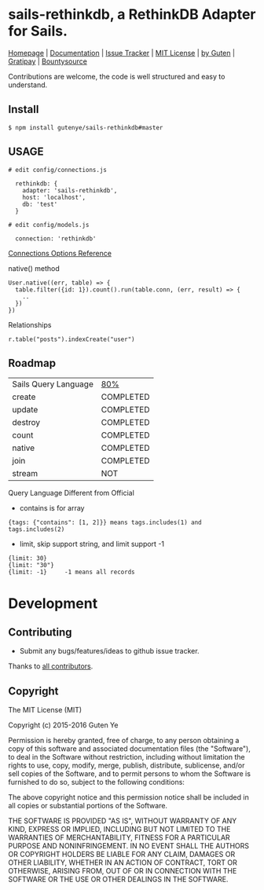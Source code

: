 sails-rethinkdb, a RethinkDB Adapter for Sails.
====================================

[Homepage](https://github.com/gutenye/sails-rethinkdb) |
[Documentation](https://github.com/gutenye/sails-rethinkdb/wiki) |
[Issue Tracker](https://github.com/gutenye/sails-rethinkdb/issues) |
[MIT License](http://choosealicense.com/licenses/mit) |
[by Guten](http://guten.me) |
[Gratipay](https://gratipay.com/gutenye) |
[Bountysource](https://www.bountysource.com/teams/gutenye)

Contributions are welcome, the code is well structured and easy to understand.

Install
-------

```
$ npm install gutenye/sails-rethinkdb#master
```

USAGE
-----

```
# edit config/connections.js

  rethinkdb: {
    adapter: 'sails-rethinkdb',
    host: 'localhost',
    db: 'test'
  }

# edit config/models.js

  connection: 'rethinkdb'
```

[Connections Options Reference](http://rethinkdb.com/api/javascript/connect)

native() method

```
User.native((err, table) => {
  table.filter({id: 1}).count().run(table.conn, (err, result) => {
    ..
  })
})
```

Relationships

```
r.table("posts").indexCreate("user")
```

Roadmap
------

|                     |                     |
|---------------------|---------------------|
|Sails Query Language | [80%](https://github.com/gutenye/sails-rethinkdb/blob/master/lib/query.js)
| create              | COMPLETED
| update              | COMPLETED
| destroy             | COMPLETED
| count               | COMPLETED
| native              | COMPLETED
| join                | COMPLETED
| stream              | NOT

Query Language Different from Official

- contains is for array

```
{tags: {"contains": [1, 2]}} means tags.includes(1) and tags.includes(2)
```

- limit, skip support string, and limit support -1

```
{limit: 30}
{limit: "30"}
{limit: -1}     -1 means all records
```

Development
===========

Contributing
-------------

* Submit any bugs/features/ideas to github issue tracker.

Thanks to [all contributors](https://github.com/gutenye/sails-rethinkdb/contributors).

Copyright
---------

The MIT License (MIT)

Copyright (c) 2015-2016 Guten Ye

Permission is hereby granted, free of charge, to any person obtaining a copy
of this software and associated documentation files (the "Software"), to deal
in the Software without restriction, including without limitation the rights
to use, copy, modify, merge, publish, distribute, sublicense, and/or sell
copies of the Software, and to permit persons to whom the Software is
furnished to do so, subject to the following conditions:

The above copyright notice and this permission notice shall be included in all
copies or substantial portions of the Software.

THE SOFTWARE IS PROVIDED "AS IS", WITHOUT WARRANTY OF ANY KIND, EXPRESS OR
IMPLIED, INCLUDING BUT NOT LIMITED TO THE WARRANTIES OF MERCHANTABILITY,
FITNESS FOR A PARTICULAR PURPOSE AND NONINFRINGEMENT. IN NO EVENT SHALL THE
AUTHORS OR COPYRIGHT HOLDERS BE LIABLE FOR ANY CLAIM, DAMAGES OR OTHER
LIABILITY, WHETHER IN AN ACTION OF CONTRACT, TORT OR OTHERWISE, ARISING FROM,
OUT OF OR IN CONNECTION WITH THE SOFTWARE OR THE USE OR OTHER DEALINGS IN THE
SOFTWARE.
